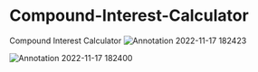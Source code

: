 # Compound-Interest-Calculator
Compound Interest Calculator
![Annotation 2022-11-17 182423](https://github.com/usamafaheemAhmed/Compound-Interest-Calculator/assets/117355964/c5d265d0-599f-4b04-92fe-96eda10a6a71)


![Annotation 2022-11-17 182400](https://github.com/usamafaheemAhmed/Compound-Interest-Calculator/assets/117355964/2094f6b9-e0e0-41be-9e5f-7ed7f91fc80c)


